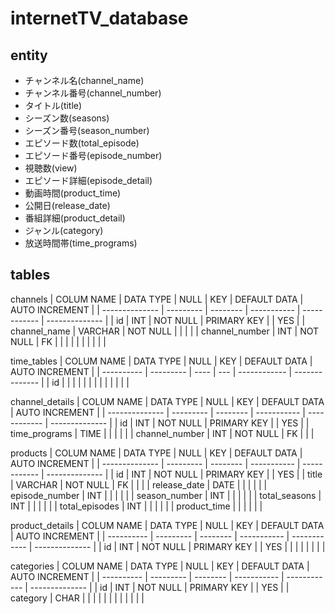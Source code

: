 # internetTV_database

## entity
- チャンネル名(channel_name)
- チャンネル番号(channel_number)
- タイトル(title)
- シーズン数(seasons)
- シーズン番号(season_number)
- エピソード数(total_episode)
- エピソード番号(episode_number)
- 視聴数(view)
- エピソード詳細(episode_detail)
- 動画時間(product_time)
- 公開日(release_date)
- 番組詳細(product_detail)
- ジャンル(category)
- 放送時間帯(time_programs)

## tables
<!-- チャンネルテーブルでチャンネル番号とチャンネル名がはいる。-->
channels
| COLUM NAME     | DATA TYPE | NULL     | KEY         | DEFAULT DATA | AUTO INCREMENT |
| -------------- | --------- | -------- | ----------- | ------------ | -------------- |
| id             | INT       | NOT NULL | PRIMARY KEY |              | YES            |
| channel_name   | VARCHAR   | NOT NULL |             |              |                |
| channel_number | INT       | NOT NULL | FK          |              |                |
|                |           |          |             |              |                |

<!-- チャンネルテーブルidをもとにそのチャンネルの放送時間がわかる-->
time_tables
| COLUM NAME | DATA TYPE | NULL | KEY | DEFAULT DATA | AUTO INCREMENT |
| ---------- | --------- | ---- | --- | ------------ | -------------- |
| id         |           |      |     |              |                |
|            |           |      |     |              |                |

channel_details
| COLUM NAME     | DATA TYPE | NULL     | KEY         | DEFAULT DATA | AUTO INCREMENT |
| -------------- | --------- | -------- | ----------- | ------------ | -------------- |
| id             | INT       | NOT NULL | PRIMARY KEY |              | YES            |
| time_programs  | TIME      |          |             |              |                |
| channel_number | INT       | NOT NULL | FK          |              |                |

<!--番組1つ1つの情報テーブル-->
products
| COLUM NAME     | DATA TYPE | NULL     | KEY         | DEFAULT DATA | AUTO INCREMENT |
| -------------- | --------- | -------- | ----------- | ------------ | -------------- |
| id             | INT       | NOT NULL | PRIMARY KEY |              | YES            |
| title          | VARCHAR   | NOT NULL | FK          |              |                |
| release_date   | DATE      |          |             |              |                |
| episode_number | INT       |          |             |              |                |
| season_number  | INT       |          |             |              |                |
| total_seasons  | INT       |          |             |              |                |
| total_episodes | INT       |          |             |              |                |
| product_time   |           |          |             |              |                |

product_details
| COLUM NAME | DATA TYPE | NULL     | KEY         | DEFAULT DATA | AUTO INCREMENT |
| ---------- | --------- | -------- | ----------- | ------------ | -------------- |
| id         | INT       | NOT NULL | PRIMARY KEY |              | YES            |
|            |           |          |             |              |                |

categories
| COLUM NAME | DATA TYPE | NULL     | KEY         | DEFAULT DATA | AUTO INCREMENT |
| ---------- | --------- | -------- | ----------- | ------------ | -------------- |
| id         | INT       | NOT NULL | PRIMARY KEY |              | YES            |
| category   | CHAR      |          |             |              |                |
|            |           |          |             |              |                |

